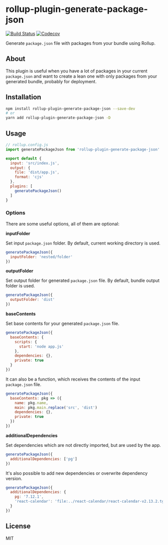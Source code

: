 # rollup-plugin-generate-package-json

[![Build Status](https://travis-ci.org/vladshcherbin/rollup-plugin-generate-package-json.svg?branch=master)](https://travis-ci.org/vladshcherbin/rollup-plugin-generate-package-json)
[![Codecov](https://codecov.io/gh/vladshcherbin/rollup-plugin-generate-package-json/branch/master/graph/badge.svg)](https://codecov.io/gh/vladshcherbin/rollup-plugin-generate-package-json)

Generate `package.json` file with packages from your bundle using Rollup.

## About

This plugin is useful when you have a lot of packages in your current `package.json` and want to create a lean one with only packages from your generated bundle, probably for deployment.

## Installation

```bash
npm install rollup-plugin-generate-package-json --save-dev
# or
yarn add rollup-plugin-generate-package-json -D
```

## Usage

```js
// rollup.config.js
import generatePackageJson from 'rollup-plugin-generate-package-json'

export default {
  input: 'src/index.js',
  output: {
    file: 'dist/app.js',
    format: 'cjs'
  },
  plugins: [
    generatePackageJson()
  ]
}
```

### Options

There are some useful options, all of them are optional:

**inputFolder**

Set input `package.json` folder. By default, current working directory is used.

```js
generatePackageJson({
  inputFolder: 'nested/folder'
})
```

**outputFolder**

Set output folder for generated `package.json` file. By default, bundle output folder is used.

```js
generatePackageJson({
  outputFolder: 'dist'
})
```

**baseContents**

Set base contents for your generated `package.json` file.

```js
generatePackageJson({
  baseContents: {
    scripts: {
      start: 'node app.js'
    },
    dependencies: {},
    private: true
  }
})
```

It can also be a function, which receives the contents of the input `package.json` file.

```js
generatePackageJson({
  baseContents: pkg => ({
    name: pkg.name,
    main: pkg.main.replace('src', 'dist')
    dependencies: {},
    private: true
  })
})
```

**additionalDependencies**

Set dependencies which are not directly imported, but are used by the app.

```js
generatePackageJson({
  additionalDependencies: ['pg']
})
```

It's also possible to add new dependencies or overwrite dependency version.

```js
generatePackageJson({
  additionalDependencies: {
    pg: '7.12.1',
    'react-calendar': 'file:../react-calendar/react-calendar-v2.13.2.tgz'
  }
})
```

## License

MIT
